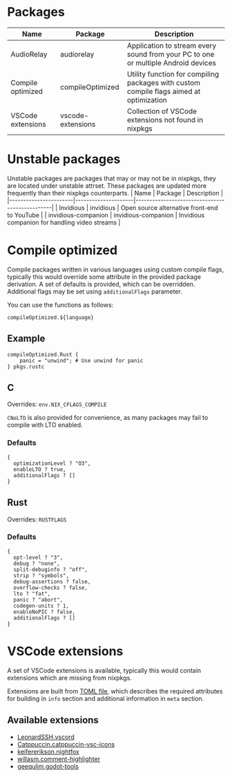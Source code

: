 # Packages
| Name                  | Package             | Description                                                                             |
|-----------------------|---------------------|-----------------------------------------------------------------------------------------|
| AudioRelay            | audiorelay          | Application to stream every sound from your PC to one or multiple Android devices       |
| Compile optimized     | compileOptimized    | Utility function for compiling packages with custom compile flags aimed at optimization |
| VSCode extensions     | vscode-extensions   | Collection of VSCode extensions not found in nixpkgs                                    |

# Unstable packages
Unstable packages are packages that may or may not be in nixpkgs, they are located under unstable attrset.
These packages are updated more frequently than their nixpkgs counterparts.
| Name                  | Package             | Description                                    |
|-----------------------|---------------------|------------------------------------------------|
| Invidious             | invidious           | Open source alternative front-end to YouTube   |
| invidious-companion   | invidious-companion | Invidious companion for handling video streams |

# Compile optimized
Compile packages written in various languages using custom compile flags, typically this would override some attribute in the provided package derivation. A set of defaults is provided, which can be overridden. Additional flags may be set using `additionalFlags` parameter.

You can use the functions as follows:
```
compileOptimized.${language}
```

## Example
```
compileOptimized.Rust {
    panic = "unwind"; # Use unwind for panic
} pkgs.rustc
```

## C
Overrides: `env.NIX_CFLAGS_COMPILE`

`CNoLTO` is also provided for convenience, as many packages may fail to compile with LTO enabled.

### Defaults
```
{
  optimizationLevel ? "O3",
  enableLTO ? true,
  additionalFlags ? []
}
```

## Rust
Overrides: `RUSTFLAGS`

### Defaults
```
{
  opt-level ? "3",
  debug ? "none",
  split-debuginfo ? "off",
  strip ? "symbols",
  debug-assertions ? false,
  overflow-checks ? false,
  lto ? "fat",
  panic ? "abort",
  codegen-units ? 1,
  enableNoPIC ? false,
  additionalFlags ? []
}
```

# VSCode extensions
A set of VSCode extensions is available, typically this would contain extensions which are missing from nixpkgs.

Extensions are built from [TOML file](./packages/vscode-extensions/extensions.toml), which describes the required attributes for building in `info` section and additional information in `meta` section.

## Available extensions
- [LeonardSSH.vscord](https://marketplace.visualstudio.com/items?itemName=LeonardSSH.vscord)
- [Catppuccin.catppuccin-vsc-icons](https://marketplace.visualstudio.com/items?itemName=Catppuccin.catppuccin-vsc-icons)
- [keifererikson.nightfox](https://marketplace.visualstudio.com/items?itemName=keifererikson.nightfox)
- [willasm.comment-highlighter](https://marketplace.visualstudio.com/items?itemName=willasm.comment-highlighter)
- [geequlim.godot-tools](https://marketplace.visualstudio.com/items?itemName=geequlim.godot-tools)
